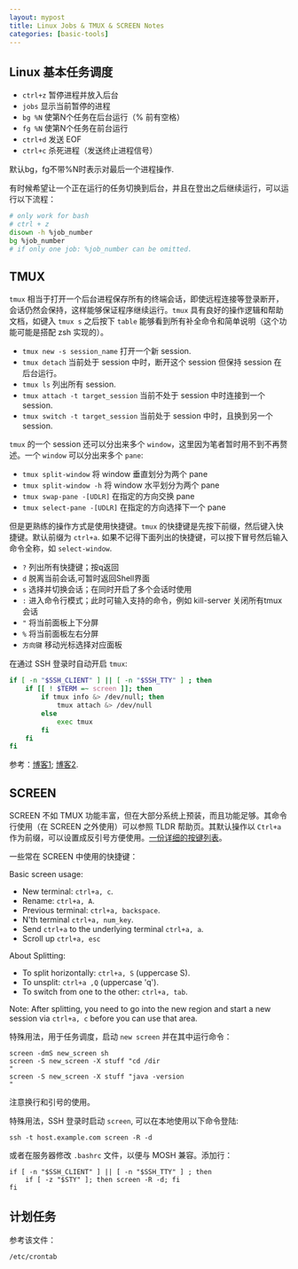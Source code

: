 ```yaml
---
layout: mypost
title: Linux Jobs & TMUX & SCREEN Notes
categories: [basic-tools]
---
```


## Linux 基本任务调度

- `ctrl+z` 暂停进程并放入后台
- `jobs` 显示当前暂停的进程
- `bg %N` 使第N个任务在后台运行（% 前有空格）
- `fg %N` 使第N个任务在前台运行
- `ctrl+d` 发送 EOF
- `ctrl+c` 杀死进程（发送终止进程信号）

默认bg，fg不带%N时表示对最后一个进程操作.

有时候希望让一个正在运行的任务切换到后台，并且在登出之后继续运行，可以运行以下流程：

```sh
# only work for bash
# ctrl + z
disown -h %job_number
bg %job_number
# if only one job: %job_number can be omitted.
```

## TMUX

`tmux` 相当于打开一个后台进程保存所有的终端会话，即使远程连接等登录断开，会话仍然会保持，这样能够保证程序继续运行。`tmux` 具有良好的操作逻辑和帮助文档，如键入 `tmux s` 之后按下 `table` 能够看到所有补全命令和简单说明（这个功能可能是搭配 zsh 实现的）。 

- `tmux new -s session_name` 打开一个新 session.
- `tmux detach` 当前处于 session 中时，断开这个 session 但保持 session 在后台运行。
- `tmux ls` 列出所有 session.
- `tmux attach -t target_session` 当前不处于 session 中时连接到一个 session.
- `tmux switch -t target_session` 当前处于 session 中时，且换到另一个 session.

`tmux` 的一个 session 还可以分出来多个 `window`，这里因为笔者暂时用不到不再赘述。一个 `window` 可以分出来多个 `pane`:

- `tmux split-window` 将 window 垂直划分为两个 pane
- `tmux split-window -h` 将 window 水平划分为两个 pane
- `tmux swap-pane -[UDLR]` 在指定的方向交换 pane
- `tmux select-pane -[UDLR]` 在指定的方向选择下一个 pane

但是更熟练的操作方式是使用快捷键。`tmux` 的快捷键是先按下前缀，然后键入快捷键。默认前缀为 `ctrl+a`. 如果不记得下面列出的快捷键，可以按下冒号然后输入命令全称，如 `select-window`.

- `?` 列出所有快捷键；按q返回
- `d` 脱离当前会话,可暂时返回Shell界面
- `s` 选择并切换会话；在同时开启了多个会话时使用
- `:` 进入命令行模式；此时可输入支持的命令，例如 kill-server 关闭所有tmux会话
- `"` 将当前面板上下分屏
- `%` 将当前面板左右分屏
- `方向键` 移动光标选择对应面板

在通过 SSH 登录时自动开启 `tmux`:

```sh
if [ -n "$SSH_CLIENT" ] || [ -n "$SSH_TTY" ] ; then
    if [[ ! $TERM =~ screen ]]; then
        if tmux info &> /dev/null; then
            tmux attach &> /dev/null
        else
            exec tmux
        fi
    fi
fi
```

参考：[博客1](http://wdxtub.com/2016/f03/30/tmux-guide/); [博客2](http://kumu-linux.github.io/blog/2013/08/06/tmux/).

## SCREEN

SCREEN 不如 TMUX 功能丰富，但在大部分系统上预装，而且功能足够。其命令行使用（在 SCREEN 之外使用）可以参照 TLDR 帮助页。其默认操作以 `Ctrl+a` 作为前缀，可以设置成反引号方便使用。[一份详细的按键列表](http://aperiodic.net/screen/quick_reference)。

一些常在 SCREEN 中使用的快捷键：

Basic screen usage:

- New terminal: `ctrl+a, c`.
- Rename: `ctrl+a, A`.
- Previous terminal: `ctrl+a, backspace`.
- N'th terminal `ctrl+a, num_key`.
- Send `ctrl+a` to the underlying terminal `ctrl+a, a`.
- Scroll up `ctrl+a, esc`

About Splitting:

- To split horizontally: `ctrl+a, S` (uppercase S).
- To unsplit: `ctrl+a ,Q` (uppercase 'q').
- To switch from one to the other: `ctrl+a, tab`.

Note: After splitting, you need to go into the new region and start a new session via `ctrl+a, c` before you can use that area. 

特殊用法，用于任务调度，启动 `new screen` 并在其中运行命令：

```
screen -dmS new_screen sh
screen -S new_screen -X stuff "cd /dir
"
screen -S new_screen -X stuff "java -version
"
```

注意换行和引号的使用。

特殊用法，SSH 登录时启动 `screen`, 可以在本地使用以下命令登陆:

    ssh -t host.example.com screen -R -d

或者在服务器修改 `.bashrc` 文件，以便与 MOSH 兼容。添加行：
    
    if [ -n "$SSH_CLIENT" ] || [ -n "$SSH_TTY" ] ; then
        if [ -z "$STY" ]; then screen -R -d; fi
    fi

## 计划任务

参考该文件：

```
/etc/crontab
```


